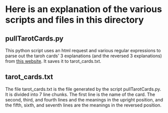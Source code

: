# Here is an explanation of the various scripts and files in this directory

## pullTarotCards.py
This python script uses an html request and various regular expressions to parse out the taroh cards' 3 explanations (and the reversed 3 explanations) from [this website](https://tarotculture.com/list-of-tarot-cards-with-pictures/). It saves it to tarot_cards.txt.

## tarot_cards.txt
The file tarot_cards.txt is the file generated by the script pullTarotCards.py. It is divided into 7 line chunks. The first line is the name of the card. The second, third, and fourth lines and the meanings in the upright position, and the fifth, sixth, and seventh lines are the meanings in the reversed position.

